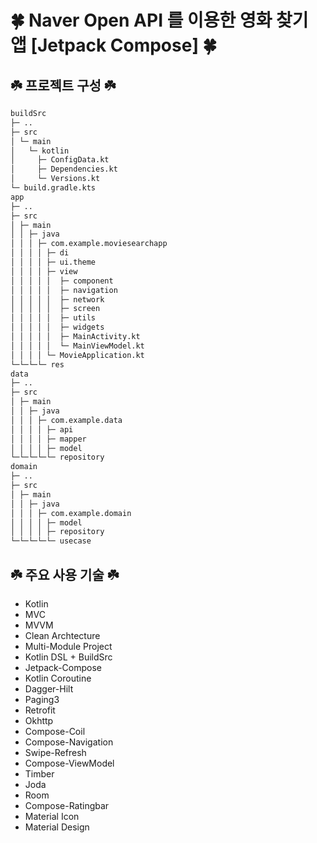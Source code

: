 # 🍀 Naver Open API 를 이용한 영화 찾기 앱 [Jetpack Compose] 🍀

## ☘️ 프로젝트 구성 ☘️
``` sh
buildSrc
├─ ..
├─ src
│ └─ main
│   └─ kotlin
│     ├─ ConfigData.kt
│     ├─ Dependencies.kt
│     └─ Versions.kt
└─ build.gradle.kts
app
├─ ..
├─ src
│ ├─ main  
│ │ ├─ java
│ │ │ ├─ com.example.moviesearchapp  
│ │ │ │ ├─ di  
│ │ │ │ ├─ ui.theme  
│ │ │ │ ├─ view
│ │ │ │ │  ├─ component
│ │ │ │ │  ├─ navigation
│ │ │ │ │  ├─ network
│ │ │ │ │  ├─ screen
│ │ │ │ │  ├─ utils
│ │ │ │ │  ├─ widgets
│ │ │ │ │  ├─ MainActivity.kt
│ │ │ │ │  └─ MainViewModel.kt
│ │ │ │ └─ MovieApplication.kt
└─└─└─└─ res  
data
├─ ..
├─ src
│ ├─ main
│ │ ├─ java  
│ │ │ ├─ com.example.data
│ │ │ │ ├─ api
│ │ │ │ ├─ mapper  
│ │ │ │ ├─ model  
└─└─└─└─└─ repository
domain
├─ ..
├─ src
│ ├─ main
│ │ ├─ java  
│ │ │ ├─ com.example.domain
│ │ │ │ ├─ model
│ │ │ │ ├─ repository
└─└─└─└─└─ usecase   
```

## ☘️ 주요 사용 기술 ☘️
- Kotlin
- MVC
- MVVM
- Clean Archtecture
- Multi-Module Project
- Kotlin DSL + BuildSrc
- Jetpack-Compose
- Kotlin Coroutine
- Dagger-Hilt
- Paging3
- Retrofit
- Okhttp
- Compose-Coil
- Compose-Navigation
- Swipe-Refresh
- Compose-ViewModel
- Timber
- Joda
- Room
- Compose-Ratingbar
- Material Icon
- Material Design
